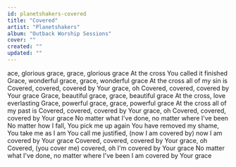```yaml
---
id: planetshakers-covered
title: "Covered"
artist: "Planetshakers"
album: "Outback Worship Sessions"
cover: ""
created: ""
updated: ""
---
```


ace, glorious grace, grace, glorious grace
At the cross You called it finished
Grace, wonderful grace, grace, wonderful grace
At the cross all of my sin is
Covered, covered, covered by Your grace, oh
Covered, covered, covered by Your grace
Grace, beautiful grace, grace, beautiful grace
At the cross, love everlasting
Grace, powerful grace, grace, powerful grace
At the cross all of my past is
Covered, covered, covered by Your grace, oh
Covered, covered, covered by Your grace
No matter what I've done, no matter where I've been
No matter how I fall, You pick me up again
You have removed my shame, You take me as I am
You call me justified, (now I am covered by) now I am covered by Your grace
Covered, covered, covered by Your grace, oh
Covered, (you cover me) covered, oh I'm covered by Your grace
No matter what I've done, no matter where I've been
 I am covered by Your grace
